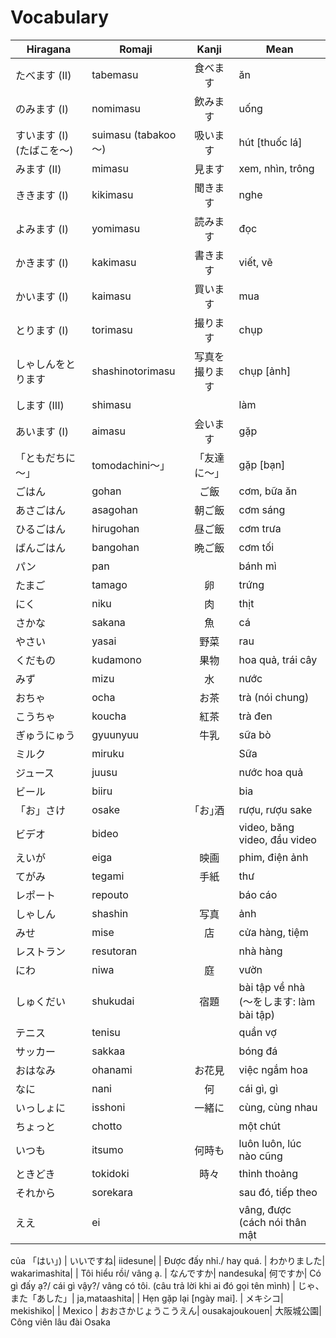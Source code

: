 # Vocabulary

|Hiragana   | Romaji | Kanji | Mean |
|-----------|--------|:-----:|------|
| たべます (II) | tabemasu | 食べます| ăn
| のみます (I) | nomimasu | 飲みます| uống
| すいます (I) (たばこを～)| suimasu (tabakoo～)| 吸います| hút [thuốc lá]
| みます (II) | mimasu | 見ます| xem, nhìn, trông
| ききます (I) | kikimasu | 聞きます| nghe
| よみます (I) | yomimasu | 読みます| đọc
| かきます (I) | kakimasu | 書きます| viết, vẽ
| かいます (I) | kaimasu | 買います| mua
| とります (I) | torimasu | 撮ります| chụp
| しゃしんをとります| shashinotorimasu| 写真を撮ります| chụp [ảnh]
| します (III) | shimasu | | làm
| あいます (I) | aimasu | 会います| gặp
| 「ともだちに～」| tomodachini～」| 「友達に～」| gặp [bạn]
| ごはん| gohan| ご飯| cơm, bữa ăn
| あさごはん| asagohan| 朝ご飯| cơm sáng
| ひるごはん| hirugohan| 昼ご飯| cơm trưa
| ばんごはん| bangohan| 晩ご飯| cơm tối
| パン| pan| | bánh mì
| たまご| tamago| 卵| trứng 
| にく| niku| 肉| thịt
| さかな| sakana| 魚| cá
| やさい| yasai| 野菜| rau
| くだもの| kudamono| 果物| hoa quả, trái cây
| みず| mizu| 水| nước
| おちゃ| ocha| お茶| trà (nói chung)
| こうちゃ| koucha| 紅茶| trà đen
| ぎゅうにゅう| gyuunyuu| 牛乳| sữa bò
| ミルク| miruku| | Sữa
| ジュース| juusu| | nước hoa quả
| ビール| biiru| | bia
| 「お」さけ| osake| ｢お｣酒| rượu, rượu sake
| ビデオ| bideo| | video, băng video, đầu video
| えいが| eiga| 映画| phim, điện ảnh
| てがみ| tegami| 手紙| thư
| レポート| repouto| | báo cáo
| しゃしん| shashin| 写真| ảnh
| みせ| mise| 店| cửa hàng, tiệm
| レストラン| resutoran| | nhà hàng
| にわ| niwa| 庭| vườn 
| しゅくだい| shukudai| 宿題| bài tập về nhà (～をします: làm bài tập)
| テニス| tenisu| | quần vợ
| サッカー| sakkaa| | bóng đá
| おはなみ| ohanami| お花見| việc ngắm hoa 
| なに| nani| 何| cái gì, gì
| いっしょに| isshoni| 一緒に| cùng, cùng nhau
| ちょっと| chotto| | một chút
| いつも| itsumo| 何時も| luôn luôn, lúc nào cũng
| ときどき| tokidoki| 時々| thỉnh thoảng
| それから| sorekara| | sau đó, tiếp theo
| ええ| ei| | vâng, được (cách nói thân mật 
của 「はい」)
| いいですね| iidesune| | Được đấy nhỉ./ hay quá.
| わかりました| wakarimashita| | Tôi hiểu rồi/ vâng ạ.
| なんですか| nandesuka| 何ですか| Có gì đấy ạ?/ cái gì vậy?/ vâng có tôi. (câu trả lời khi ai đó gọi tên mình)
| じゃ、また「あした」| ja,mataashita| | Hẹn gặp lại [ngày mai].
| メキシコ| mekishiko| | Mexico 
| おおさかじょうこうえん| ousakajoukouen| 大阪城公園| Công viên lâu đài Osaka
